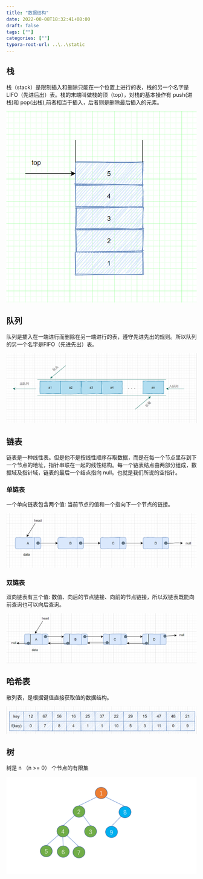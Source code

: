 ```yaml
---
title: "数据结构"
date: 2022-08-08T18:32:41+08:00
draft: false
tags: [""]
categories: [""]
typora-root-url: ..\..\static
---
```


## 栈

栈（stack）是限制插入和删除只能在一个位置上进行的表，栈的另一个名字是 LIFO（先进后出）表。栈的末端叫做栈的顶（top），对栈的基本操作有 push(进栈)和 pop(出栈),前者相当于插入，后者则是删除最后插入的元素。

![2222](/images/2222.1ksit1l8tlr4.png)

## 队列

队列是插入在一端进行而删除在另一端进行的表，遵守先进先出的规则。所以队列的另一个名字是FIFO（先进先出）表。

![image-20201102214029660](/images/image-20201102214029660.7fol7xl7uz40.png)

## 链表

链表是一种线性表。但是他不是按线性顺序存取数据，而是在每一个节点里存到下一个节点的地址，指针串联在一起的线性结构。每一个链表结点由两部分组成，数据域及指针域，链表的最后一个结点指向 null。也就是我们所说的空指针。

### 单链表

一个单向链表包含两个值: 当前节点的值和一个指向下一个节点的链接。

![在这里插入图片描述](/images/20210321125110539.png)

### 双链表

双向链表有三个值: 数值、向后的节点链接、向前的节点链接，所以双链表既能向前查询也可以向后查询。

![双链表](/images/双链表.3cw4hra1g3q0.png)

## 哈希表

散列表，是根据键值直接获取值的数据结构。

![image-20201118121740324](/images/image-20201118121740324.26hu17vbf5fk.png)

## 树

树是 n （n >= 0） 个节点的有限集

![二叉树](/images/二叉树.6w6xnvay3v40.png)